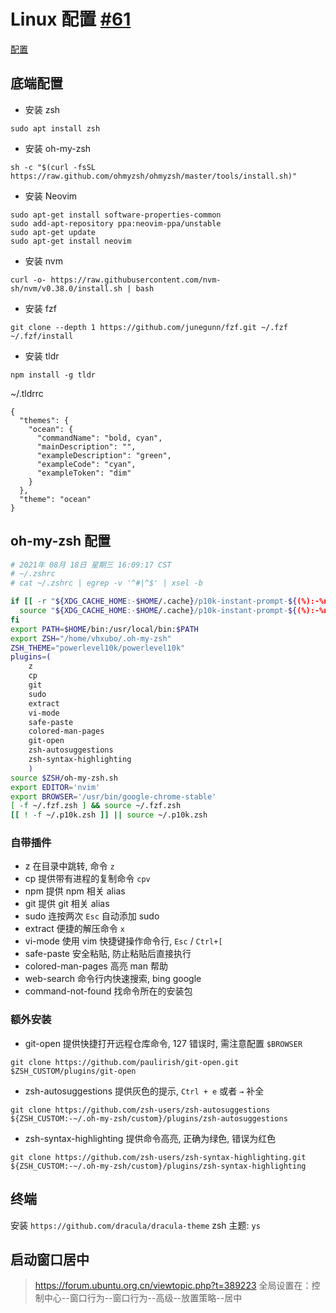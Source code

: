# Linux 配置 [#61](https://github.com/vhxubo/blog/issues/61)

[配置](https://github.com/vhxubo/blog/issues?q=label:配置)

## 底端配置

- 安装 zsh
```
sudo apt install zsh
```
- 安装 oh-my-zsh
```
sh -c "$(curl -fsSL https://raw.github.com/ohmyzsh/ohmyzsh/master/tools/install.sh)"
```
- 安装 Neovim
```
sudo apt-get install software-properties-common
sudo add-apt-repository ppa:neovim-ppa/unstable
sudo apt-get update
sudo apt-get install neovim
```
- 安装 nvm
```
curl -o- https://raw.githubusercontent.com/nvm-sh/nvm/v0.38.0/install.sh | bash
```
- 安装 fzf
```
git clone --depth 1 https://github.com/junegunn/fzf.git ~/.fzf
~/.fzf/install
```
- 安装 tldr
```
npm install -g tldr
```
~/.tldrrc 
```
{
  "themes": {
    "ocean": {
      "commandName": "bold, cyan",
      "mainDescription": "",
      "exampleDescription": "green",
      "exampleCode": "cyan",
      "exampleToken": "dim"
    }
  },
  "theme": "ocean"
}

```

## oh-my-zsh 配置

```sh
# 2021年 08月 18日 星期三 16:09:17 CST
# ~/.zshrc
# cat ~/.zshrc | egrep -v '^#|^$' | xsel -b

if [[ -r "${XDG_CACHE_HOME:-$HOME/.cache}/p10k-instant-prompt-${(%):-%n}.zsh" ]]; then
  source "${XDG_CACHE_HOME:-$HOME/.cache}/p10k-instant-prompt-${(%):-%n}.zsh"
fi
export PATH=$HOME/bin:/usr/local/bin:$PATH
export ZSH="/home/vhxubo/.oh-my-zsh"
ZSH_THEME="powerlevel10k/powerlevel10k"
plugins=(
    z
    cp
    git
    sudo
    extract
    vi-mode
    safe-paste
    colored-man-pages
    git-open
    zsh-autosuggestions
    zsh-syntax-highlighting
    )
source $ZSH/oh-my-zsh.sh
export EDITOR='nvim'
export BROWSER='/usr/bin/google-chrome-stable'
[ -f ~/.fzf.zsh ] && source ~/.fzf.zsh
[[ ! -f ~/.p10k.zsh ]] || source ~/.p10k.zsh

```

### 自带插件

- z 在目录中跳转, 命令 `z`
- cp 提供带有进程的复制命令 `cpv` 
- npm 提供 npm 相关 alias
- git 提供 git 相关 alias
- sudo 连按两次 `Esc` 自动添加 sudo
- extract 便捷的解压命令 `x`
- vi-mode 使用 vim 快捷键操作命令行, `Esc` / `Ctrl+[`
- safe-paste 安全粘贴, 防止粘贴后直接执行
- colored-man-pages 高亮 man 帮助
- web-search 命令行内快速搜索, bing google
- command-not-found 找命令所在的安装包

### 额外安装

- git-open 提供快捷打开远程仓库命令, 127 错误时, 需注意配置 `$BROWSER`
```
git clone https://github.com/paulirish/git-open.git $ZSH_CUSTOM/plugins/git-open
```
- zsh-autosuggestions 提供灰色的提示, `Ctrl + e` 或者 `→` 补全
```
git clone https://github.com/zsh-users/zsh-autosuggestions ${ZSH_CUSTOM:-~/.oh-my-zsh/custom}/plugins/zsh-autosuggestions
```
- zsh-syntax-highlighting 提供命令高亮, 正确为绿色, 错误为红色
```
git clone https://github.com/zsh-users/zsh-syntax-highlighting.git ${ZSH_CUSTOM:-~/.oh-my-zsh/custom}/plugins/zsh-syntax-highlighting
```

## 终端

安装 `https://github.com/dracula/dracula-theme`
zsh 主题: `ys`

## 启动窗口居中

> https://forum.ubuntu.org.cn/viewtopic.php?t=389223
全局设置在：控制中心--窗口行为--窗口行为--高级--放置策略--居中